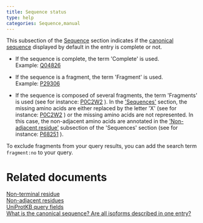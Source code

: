 ```yaml
---
title: Sequence status
type: help
categories: Sequence,manual
---
```


This subsection of the [Sequence](https://www.uniprot.org/help/sequences%5Fsection) section indicates if the [canonical sequence](https://www.uniprot.org/help/canonical%5Fand%5Fisoforms) displayed by default in the entry is complete or not.

-   If the sequence is complete, the term 'Complete' is used.  
    Example: [Q04826](https://www.uniprot.org/uniprotkb/Q04826#sequences)

-   If the sequence is a fragment, the term 'Fragment' is used.  
    Example: [P29306](https://www.uniprot.org/uniprotkb/P29306#sequences)

-   If the sequence is composed of several fragments, the term 'Fragments' is used (see for instance: [P0C2W2](https://www.uniprot.org/uniprotkb/P0C2W2#sequences) ). In the ['Sequences'](https://www.uniprot.org/help/sequences) section, the missing amino acids are either replaced by the letter 'X' (see for instance: [P0C2W2](https://www.uniprot.org/uniprotkb/P0C2W2#sequences) ) or the missing amino acids are not represented. In this case, the non-adjacent amino acids are annotated in the ['Non-adjacent residue'](https://www.uniprot.org/help/non%5Fcons) subsection of the 'Sequences' section (see for instance: [P68251](https://www.uniprot.org/uniprotkb/P68251#sequences) ).

To exclude fragments from your query results, you can add the search term `fragment:no` to your query.

# Related documents

[Non-terminal residue](https://www.uniprot.org/help/non%5Fter)  
[Non-adjacent residues](https://www.uniprot.org/help/non%5Fcons)  
[UniProtKB query fields](https://www.uniprot.org/help/query-fields)  
[What is the canonical sequence? Are all isoforms described in one entry?](https://www.uniprot.org/help/canonical%5Fand%5Fisoforms)
